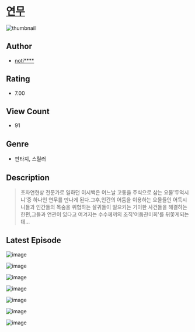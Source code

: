 # [연무](https://comic.naver.com/bestChallenge/list?titleId=810058)
![thumbnail](https://image-comic.pstatic.net/user_contents_data/challenge_comic/2023/05/23/287899/upload_3486685943243617331_480x623.jpeg)

## Author
- [noti****](https://comic.naver.com/artistTitle?id=287899)

## Rating
- 7.00

## View Count
- 91

## Genre
- 판타지, 스릴러

## Description
> 초자연현상 전문가로 일하던 이시백은 어느날 고통을 주식으로 삼는 요물'두억시니'증 하나인 연무를 만나게 된다.그후,인간의 어둠을 이용하는 요물들인 어둑시니들과 인간들의 목숨을 위협하는 살귀들이 일으키는 기이한 사건들을 해결하는 한편,그들과 연관이 있다고 여겨지는 수수께끼의 조직'어둠찬미회'를 뒤쫓게되는데...


## Latest Episode
![image](https://image-comic.pstatic.net/user_contents_data/challenge_comic/2023/05/23/287899/upload_3904955344863965540.jpeg)

![image](https://image-comic.pstatic.net/user_contents_data/challenge_comic/2023/05/23/287899/upload_3616781245702353761.jpeg)

![image](https://image-comic.pstatic.net/user_contents_data/challenge_comic/2023/05/23/287899/upload_7306353947654238307.jpeg)

![image](https://image-comic.pstatic.net/user_contents_data/challenge_comic/2023/05/23/287899/upload_3906646603362086962.jpeg)

![image](https://image-comic.pstatic.net/user_contents_data/challenge_comic/2023/05/23/287899/upload_3990862408823562545.jpeg)

![image](https://image-comic.pstatic.net/user_contents_data/challenge_comic/2023/05/23/287899/upload_3775535159738512993.jpeg)

![image](https://image-comic.pstatic.net/user_contents_data/challenge_comic/2023/05/23/287899/upload_3835208941444804708.jpeg)
